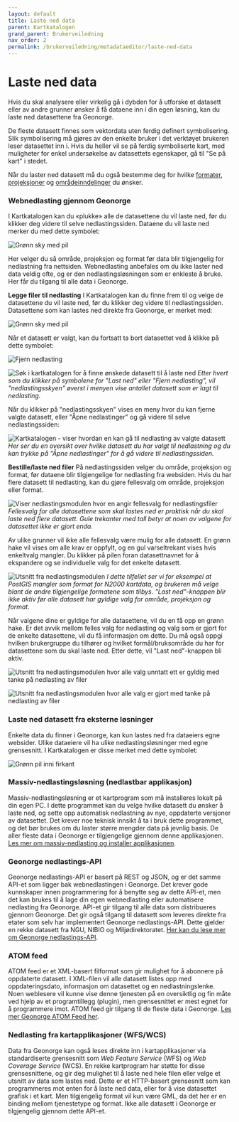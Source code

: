 ```yaml
---
layout: default
title: Laste ned data
parent: Kartkatalogen
grand_parent: Brukerveiledning
nav_order: 2
permalink: /brukerveiledning/metadataeditor/laste-ned-data
---
```


# Laste ned data

Hvis du skal analysere eller virkelig gå i dybden for å utforske et datasett eller av andre grunner ønsker å få dataene inn i din egen løsning, kan du laste ned datasettene fra Geonorge.

De fleste datasett finnes som vektordata uten ferdig definert symbolisering. Slik symbolisering må gjøres av den enkelte bruker i det verktøyet brukeren leser datasettet inn i. Hvis du heller vil se på ferdig symboliserte kart, med muligheter for enkel undersøkelse av datasettets egenskaper, gå til "Se på kart" i stedet.

Når du laster ned datasett må du også bestemme deg for hvilke [formater](https://www.geonorge.no/aktuelt/om-geonorge/slik-bruker-du-geonorge/formater/), [projeksjoner](https://www.geonorge.no/aktuelt/om-geonorge/slik-bruker-du-geonorge/kartprojeksjoner-og-koordinatsystemer/) og [områdeinndelinger](https://www.geonorge.no/aktuelt/om-geonorge/slik-bruker-du-geonorge/omradeinndelinger/) du ønsker.

### Webnedlasting gjennom Geonorge
I Kartkatalogen kan du «plukke» alle de datasettene du vil laste ned, før du klikker deg videre til selve nedlastingssiden. Dataene du vil laste ned merker du med dette symbolet:

![Grønn sky med pil](https://www.geonorge.no/globalassets/geonorge2/bilder/brukerveiledning/last-ned.png)

Her velger du så område, projeksjon og format før data blir tilgjengelig for nedlastning fra nettsiden. Webnedlasting anbefales om du ikke laster ned data veldig ofte, og er den nedlastingsløsningen som er enkleste å bruke. Her får du tilgang til alle data i Geonorge.

**Legge filer til nedlasting**
I Kartkatalogen kan du finne frem til og velge de datasettene du vil laste ned, før du klikker deg videre til nedlastingssiden. Datasettene som kan lastes ned direkte fra Geonorge, er merket med:

![Grønn sky med pil](https://www.geonorge.no/globalassets/geonorge2/bilder/brukerveiledning/last-ned.png)

Når et datasett er valgt, kan du fortsatt ta bort datasettet ved å klikke på dette symbolet:

![Fjern nedlasting](https://www.geonorge.no/globalassets/geonorge2/bilder/brukerveiledning/fjern-nedlasting.jpg)

![Søk i kartkatalogen for å finne ønskede datasett til å laste ned](https://www.geonorge.no/globalassets/geonorge2/bilder/brukerveiledning/tilnedlasting1.png)
*Etter hvert som du klikker på symbolene for "Last ned" eller "Fjern nedlasting", vil "nedlastingsskyen" øverst i menyen vise antallet datasett som er lagt til nedlasting.*

Når du klikker på "nedlastingsskyen" vises en meny hvor du kan fjerne valgte datasett, eller "Åpne nedlastinger" og gå videre til selve nedlastingssiden:

![Kartkatalogen - viser hvordan en kan gå til nedlasting av valgte datasett](https://www.geonorge.no/globalassets/geonorge2/bilder/brukerveiledning/tilnedlasting2.png)
*Her ser du en oversikt over hvilke datasett du har valgt til nedlastning og du kan trykke på "Åpne nedlastinger" for å gå videre til nedlastingssiden.*

**Bestille/laste ned filer**
På nedlastingssiden velger du område, projeksjon og format, før dataene blir tilgjengelige for nedlasting fra websiden. Hvis du har flere datasett til nedlasting, kan du gjøre fellesvalg om område, projeksjon eller format.

![Viser nedlastingsmodulen hvor en angir fellesvalg for nedlastingsfiler](https://www.geonorge.no/globalassets/geonorge2/bilder/brukerveiledning/tilnedlasting3.png)
*Fellesvalg for alle datasettene som skal lastes ned er praktisk når du skal laste ned flere datasett. Gule trekanter med tall betyr at noen av valgene for datasettet ikke er gjort enda.*

Av ulike grunner vil ikke alle fellesvalg være mulig for alle datasett. En grønn hake vil vises om alle krav er oppfylt, og en gul varseltrekant vises hvis enkeltvalg mangler. Du klikker på pilen foran datasettnavnet for å ekspandere og se individuelle valg for det enkelte datasett.

![Utsnitt fra nedlastingsmodulen](https://www.geonorge.no/globalassets/geonorge2/bilder/brukerveiledning/tilnedlasting4.png)
*I dette tilfellet ser vi for eksempel at PostGIS mangler som format for N2000 kartdata, og brukeren må velge blant de andre tilgjengelige formatene som tilbys. "Last ned"-knappen blir ikke aktiv før alle datasett har gyldige valg for område, projeksjon og format.*

Når valgene dine er gyldige for alle datasettene, vil du en få opp en grønn hake. Er det avvik mellom felles valg for nedlasting og valg som er gjort for de enkelte datasettene, vil du få informasjon om dette. Du må også oppgi hvilken brukergruppe du tilhører og hvilket formål/bruksområde du har for datasettene som du skal laste ned. Etter dette, vil "Last ned"-knappen bli aktiv.

![Utsnitt fra nedlastingsmodulen hvor alle valg unntatt ett er gyldig med tanke på nedlasting av filer](https://www.geonorge.no/globalassets/geonorge2/bilder/brukerveiledning/tilnedlasting5.png)

![Utsnitt fra nedlastingsmodulen hvor alle valg er gjort med tanke på nedlasting av filer](https://www.geonorge.no/globalassets/geonorge2/bilder/brukerveiledning/tilnedlasting6.png)

### Laste ned datasett fra eksterne løsninger
Enkelte data du finner i Geonorge, kan kun lastes ned fra dataeiers egne websider. Ulike dataeiere vil ha ulike nedlastingsløsninger med egne grensesnitt. I Kartkatalogen er disse merket med dette symbolet:

![Grønn pil inni firkant](https://www.geonorge.no/globalassets/geonorge2/bilder/brukerveiledning/apne-nedlastinger.png)

### Massiv-nedlastingsløsning (nedlastbar applikasjon)
Massiv-nedlastingsløsning er et kartprogram som må installeres lokalt på din egen PC. I dette programmet kan du velge hvilke datasett du ønsker å laste ned, og sette opp automatisk nedlastning av nye, oppdaterte versjoner av datasettet. Det krever noe teknisk innsikt å ta i bruk dette programmet, og det bør brukes om du laster større mengder data på jevnlig basis. De aller fleste data i Geonorge er tilgjengelige gjennom denne applikasjonen. [Les mer om massiv-nedlasting og installer applikasjonen](https://www.geonorge.no/verktoy/APIer-og-grensesnitt/massivnedlastingsklient/).

### Geonorge nedlastings-API
Geonorge nedlastings-API er basert på REST og JSON, og er det samme API-et som ligger bak webnedlastingen i Geonorge. Det krever gode kunnskaper innen programmering for å benytte seg av dette API-et, men det kan brukes til å lage din egen webnedlasting eller automatisere nedlasting fra Geonorge. API-et gir tilgang til alle data som distribueres gjennom Geonorge. Det gir også tilgang til datasett som leveres direkte fra etater som selv har implementert Geonorge nedlastings-API. Dette gjelder en rekke datasett fra NGU, NIBIO og Miljødirektoratet. [Her kan du lese mer om Geonorge nedlastings-API](https://www.geonorge.no/verktoy/APIer-og-grensesnitt/nedlastingsapiet/).

### ATOM feed
ATOM feed er et XML-basert filformat som gir mulighet for å abonnere på oppdaterte datasett. I XML-filen vil alle datasett listes opp med oppdateringsdato, informasjon om datasettet og en nedlastningslenke. Noen weblesere vil kunne vise denne tjenesten på en oversiktlig og fin måte ved hjelp av et programtillegg (plugin), men grensesnittet er mest egnet for å programmere imot. ATOM feed gir tilgang til de fleste data i Geonorge. [Les mer Geonorge ATOM Feed her](https://www.geonorge.no/verktoy/APIer-og-grensesnitt/atom-feeds/).

### Nedlasting fra kartapplikasjoner (WFS/WCS)
Data fra Geonorge kan også leses direkte inn i kartapplikasjoner via standardiserte grensesnitt som *Web Feature Service* (WFS) og *Web Coverage Service* (WCS). En rekke kartprogram har støtte for disse grensesnittene, og gir deg mulighet til å laste ned hele filen eller velge et utsnitt av data som lastes ned. Dette er et HTTP-basert grensesnitt som kan programmeres mot enten for å laste ned data, eller for å vise datasettet grafisk i et kart. Men tilgjengelig format vil kun være GML, da det her er en binding mellom tjenestetype og format. Ikke alle datasett i Geonorge er tilgjengelig gjennom dette API-et.
